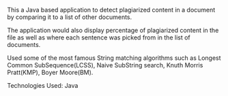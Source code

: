 This a Java based application to detect plagiarized content in a document by comparing it to a list of other documents.

The application would also display percentage of plagiarized content in the file as well as where each sentence was picked from in the list of documents.

Used some of the most famous String matching algorithms such as Longest Common SubSequence(LCSS), Naive SubString search, Knuth Morris Pratt(KMP), Boyer Moore(BM).

Technologies Used: Java